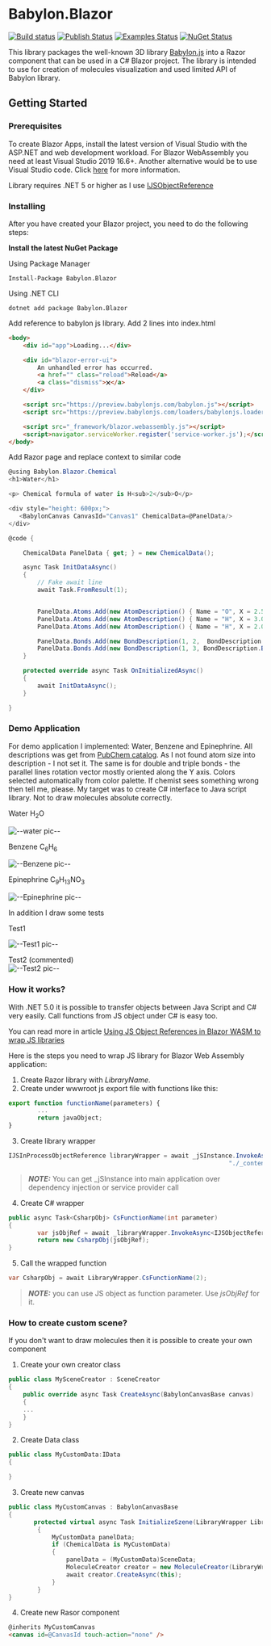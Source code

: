 ﻿# Babylon.Blazor 
[![Build status](https://ci.appveyor.com/api/projects/status/c6hl19cdakmoxjiq?svg=true)](https://ci.appveyor.com/project/AlexNek/babylonblazor) [![Publish Status](https://img.shields.io/github/workflow/status/AlexNek/BabylonBlazor/Publish?label=publish)](https://www.nuget.org/packages/BaBylon.Blazor/) [![Examples Status](https://img.shields.io/github/workflow/status/AlexNek/BabylonBlazor/Examples?label=examples)](https://BaBylon.Blazor.azurewebsites.net/) [![NuGet Status](https://img.shields.io/nuget/v/Babylon.Blazor)](https://www.nuget.org/packages/Babylon.Blazor/)

This library packages the well-known 3D library [Babylon.js](https://www.babylonjs.com/) into a Razor component that can be used in a C# Blazor project.
The library is intended to use for creation of molecules visualization and used limited API of Babylon library.


## Getting Started
### Prerequisites

To create Blazor Apps, install the latest version of Visual Studio with the ASP.NET and web development workload.
For Blazor WebAssembly you need at least Visual Studio 2019 16.6+.
Another alternative would be to use Visual Studio code. Click [here](https://docs.microsoft.com/en-us/aspnet/core/blazor/get-started?view=aspnetcore-3.1&tabs=visual-studio-code) for more information.


Library requires .NET 5 or higher as I use [IJSObjectReference](https://docs.microsoft.com/en-us/dotnet/api/microsoft.jsinterop.ijsobjectreference?view=dotnet-plat-ext-6.0)


### Installing

After you have created your Blazor project, you need to do the following steps:


**Install the latest NuGet Package**

Using Package Manager
```
Install-Package Babylon.Blazor
```

Using .NET CLI
```
dotnet add package Babylon.Blazor
```

Add reference to babylon js library. Add 2 lines into index.html
```html
<body>
    <div id="app">Loading...</div>

    <div id="blazor-error-ui">
        An unhandled error has occurred.
        <a href="" class="reload">Reload</a>
        <a class="dismiss">🗙</a>
    </div>

    <script src="https://preview.babylonjs.com/babylon.js"></script>
    <script src="https://preview.babylonjs.com/loaders/babylonjs.loaders.min.js"></script>

    <script src="_framework/blazor.webassembly.js"></script>
    <script>navigator.serviceWorker.register('service-worker.js');</script>
</body>
```

Add Razor page and replace context to similar code
```C#
@using Babylon.Blazor.Chemical
<h1>Water</h1>

<p> Chemical formula of water is H<sub>2</sub>O</p>

<div style="height: 600px;">
   <BabylonCanvas CanvasId="Canvas1" ChemicalData=@PanelData/>
</div>

@code {

    ChemicalData PanelData { get; } = new ChemicalData();

    async Task InitDataAsync()
    {
        // Fake await line
        await Task.FromResult(1);


        PanelData.Atoms.Add(new AtomDescription() { Name = "O", X = 2.5369, Y = -0.1550, Z = 0.0000 });
        PanelData.Atoms.Add(new AtomDescription() { Name = "H", X = 3.0739, Y =  0.1550, Z = 0.0000 });
        PanelData.Atoms.Add(new AtomDescription() { Name = "H", X = 2.0000, Y =  0.1550, Z = 0.0000 });

        PanelData.Bonds.Add(new BondDescription(1, 2,  BondDescription.BondType.Single));
        PanelData.Bonds.Add(new BondDescription(1, 3, BondDescription.BondType.Single));
    }

    protected override async Task OnInitializedAsync()
    {
        await InitDataAsync();
    }

}
```
### Demo Application


For demo application I implemented: Water, Benzene and Epinephrine.
All descriptions was get from [PubChem catalog](https://pubchem.ncbi.nlm.nih.gov/).
As I not found atom size into description - I not set it. The same is for double and triple bonds - the parallel lines rotation vector mostly oriented along the Y axis. Colors selected automatically from color palette.
If chemist sees something wrong then tell me, please. My target was to create C# interface to Java script library. Not to draw molecules absolute correctly.

Water  H<sub>2</sub>O

![--water pic--](docs/images/water.png)

Benzene  C<sub>6</sub>H<sub>6</sub>

![--Benzene pic--](docs/images/benzene.png)

Epinephrine C<sub>9</sub>H<sub>13</sub>NO<sub>3</sub>

![--Epinephrine pic--](docs/images/epinephrine.png)


In addition I draw some tests

Test1

![--Test1 pic--](docs/images/test1.png)

Test2 (commented)  
![--Test2 pic--](docs/images/test2.png)

### How it works?

With .NET 5.0 it is possible to transfer objects between Java Script and C# very easily. Call functions from JS object under C# is easy too.

You can read more in article [Using JS Object References in Blazor WASM to wrap JS libraries](https://blog.elmah.io/using-js-object-references-in-blazor-wasm-to-wrap-js-libraries/)

Here is the steps you need to wrap JS library for Blazor Web Assembly application:
1. Create Razor library with *LibraryName*.
2. Create under wwwroot js export file with functions like this:
```JavaScript
export function functionName(parameters) {
        ...
        return javaObject;
}
```
3. Create library wrapper
```C#
IJSInProcessObjectReference libraryWrapper = await _jSInstance.InvokeAsync<IJSInProcessObjectReference>("import",
                                                             "./_content/LibraryName/LibraryJSExport.js");
```
> **_NOTE:_**  You can get _jSInstance into main application over dependency injection or service provider call

4. Create C# wrapper
```C#
public async Task<CsharpObj> CsFunctionName(int parameter)
{
        var jsObjRef = await _libraryWrapper.InvokeAsync<IJSObjectReference>("jsFunctionName", parameter);
        return new CsharpObj(jsObjRef);
}
```
5. Call the wrapped function
```C#
var CsharpObj = await LibraryWrapper.CsFunctionName(2);
```
> **_NOTE:_** you can use JS object as function parameter. Use *jsObjRef* for it.

### How to create custom scene?

If you don't want to draw molecules then it is possible to create your own component
1. Create your own creator class
```C#
public class MySceneCreator : SceneCreator
{
    public override async Task CreateAsync(BabylonCanvasBase canvas)
    {
    ...
    }
}
```
2. Create Data class
```C#
public class MyCustomData:IData
{

}
```
3. Create new canvas
```C#
public class MyCustomCanvas : BabylonCanvasBase
{
       protected virtual async Task InitializeSzene(LibraryWrapper LibraryWrapper, string canvasId)
        {
            MyCustomData panelData;
            if (ChemicalData is MyCustomData)
            {
                panelData = (MyCustomData)SceneData;
	            MoleculeCreator creator = new MoleculeCreator(LibraryWrapper, canvasId, panelData);
    	        await creator.CreateAsync(this);
            }
        }
}
```
4. Create new Rasor component
```html
@inherits MyCustomCanvas
<canvas id=@CanvasId touch-action="none" />
```
